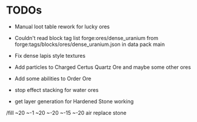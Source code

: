 # TODOs

* Manual loot table rework for lucky ores
* Couldn't read block tag list forge:ores/dense_uranium from forge:tags/blocks/ores/dense_uranium.json in data pack main
* Fix dense lapis style textures

* Add particles to Charged Certus Quartz Ore and maybe some other ores
* Add some abilities to Order Ore
* stop effect stacking for water ores
* get layer generation for Hardened Stone working

/fill ~20 ~-1 ~20 ~-20 ~-15 ~-20 air replace stone